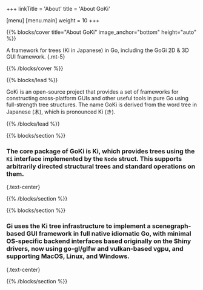 +++
linkTitle = 'About'
title = 'About GoKi'

[menu]
  [menu.main]
    weight = 10
+++

{{% blocks/cover title="About GoKi" image_anchor="bottom" height="auto" %}}

A framework for trees (Ki in Japanese) in Go, including the GoGi 2D & 3D GUI framework.
{.mt-5}

{{% /blocks/cover %}}

{{% blocks/lead %}}

GoKi is an open-source project that provides a set of frameworks for constructing cross-platform GUIs and other useful tools in pure Go using full-strength tree structures. The name GoKi is derived from the word tree in Japanese (木), which is pronounced Ki (き). 

{{% /blocks/lead %}}

{{% blocks/section %}}

### The core package of GoKi is Ki, which provides trees using the `Ki` interface implemented by the `Node` struct. This supports arbitrarily directed structural trees and standard operations on them.
{.text-center}

{{% /blocks/section %}}

{{% blocks/section %}}

### Gi uses the Ki tree infrastructure to implement a scenegraph-based GUI framework in full native idiomatic Go, with minimal OS-specific backend interfaces based originally on the Shiny drivers, now using go-gl/glfw and vulkan-based vgpu, and supporting MacOS, Linux, and Windows.
{.text-center}

{{% /blocks/section %}}